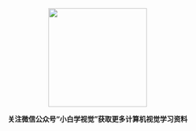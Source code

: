 &nbsp;
<p align="center"><img src="https://img-blog.csdnimg.cn/20200301190623909.png" height="200"></img></p>
<p align="center"><strong>关注微信公众号“小白学视觉”获取更多计算机视觉学习资料</strong></p>
